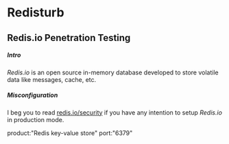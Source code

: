 # Redisturb
## Redis.io Penetration Testing 

##### Intro

*Redis.io* is an open source in-memory database developed to store volatile data like messages, cache, etc.

##### Misconfiguration

I beg you to read [redis.io/security](http://redis.io/topics/security) if you have any intention to setup *Redis.io* in production mode.


product:"Redis key-value store" port:"6379"
